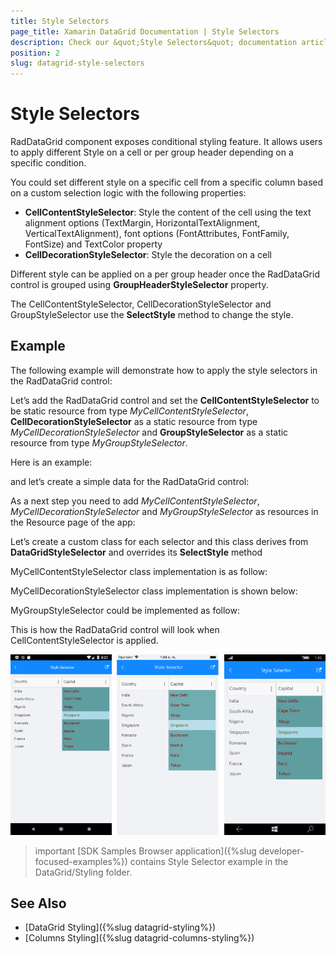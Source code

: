 ```yaml
---
title: Style Selectors
page_title: Xamarin DataGrid Documentation | Style Selectors
description: Check our &quot;Style Selectors&quot; documentation article for Telerik DataGrid for Xamarin control.
position: 2
slug: datagrid-style-selectors
---
```


# Style Selectors

RadDataGrid component exposes conditional styling feature. It allows users to apply different Style on a cell or per group header depending on a specific condition. 

You could set different style on a specific cell from a specific column based on a custom selection logic with the following properties:

* **CellContentStyleSelector**: Style the content of the cell using the text alignment options (TextMargin, HorizontalTextAlignment, VerticalTextAlignment), font options (FontAttributes, FontFamily, FontSize) and TextColor property 
* **CellDecorationStyleSelector**: Style the decoration on a cell

Different style can be applied on a per group header once the RadDataGrid control is grouped using **GroupHeaderStyleSelector** property. 

The CellContentStyleSelector, CellDecorationStyleSelector and GroupStyleSelector use the **SelectStyle** method to change the style.

## Example

The following example will demonstrate how to apply the style selectors in the RadDataGrid control:

Let’s add the RadDataGrid control and set the **CellContentStyleSelector** to be static resource from type *MyCellContentStyleSelector*, **CellDecorationStyleSelector** as a static resource from type *MyCellDecorationStyleSelector* and **GroupStyleSelector** as a static resource from type *MyGroupStyleSelector*. 

Here is an example:

<snippet id='datagrid-styleselector-example'/>

and let’s create a simple data for the RadDataGrid control:

<snippet id='datagrid-styleselector-data'/>

<snippet id='datagrid-styleselector-items'/>

As a next step you need to add *MyCellContentStyleSelector*, *MyCellDecorationStyleSelector* and *MyGroupStyleSelector* as resources in the Resource page of the app:

<snippet id='datagrid-styleselectors'/>

Let’s create a custom class for each selector and this class derives from **DataGridStyleSelector** and overrides its **SelectStyle** method

MyCellContentStyleSelector class implementation is as follow:

<snippet id='datagrid-styleselector-cellcontent'/>

MyCellDecorationStyleSelector class implementation is shown below:

<snippet id='datagrid-styleselector-celldecoration'/>

MyGroupStyleSelector could be implemented as follow:

<snippet id='datagrid-styleselector-group'/>

This is how the RadDataGrid control will look when CellContentStyleSelector is applied.

![DataGrid StyleSelectors](../images/datagrid-style-selector.png)


>important [SDK Samples Browser application]({%slug developer-focused-examples%}) contains Style Selector example in the DataGrid/Styling folder. 

## See Also

- [DataGrid Styling]({%slug datagrid-styling%})
- [Columns Styling]({%slug datagrid-columns-styling%})
